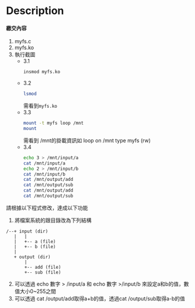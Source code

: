 # Description
#### 繳交內容
1. myfs.c
2. myfs.ko
3. 執行截圖
    - 3.1
      ```bash
      insmod myfs.ko
      ```
    - 3.2
      ```bash
      lsmod
      ```
      需看到`myfs.ko`
    - 3.3
      ```bash
      mount -t myfs loop /mnt  
      mount
      ```
      需看到 /mnt的掛載資訊如 loop on /mnt type myfs (rw)
    - 3.4
      ```bash
      echo 3 > /mnt/input/a  
      cat /mnt/input/a  
      echo 2 > /mnt/input/b  
      cat /mnt/input/b  
      cat /mnt/output/add  
      cat /mnt/output/sub  
      cat /mnt/output/add  
      cat /mnt/output/sub  
      ```
 
請根據以下程式修改，達成以下功能
1. 將檔案系統的跟目錄改為下列結構
```
/--+ input (dir)
   |   |
   |   +-- a (file)
   |   +-- b (file)
   |
   + output (dir)
       |
       +-- add (file)
       +-- sub (file)
```
2. 可以透過 echo 數字 > /input/a 和 echo 數字 >/input/b 來設定a和b的值，數值大小0~255之間
3. 可以透過 cat /output/add取得a+b的值，透過cat /output/sub取得a-b的值
